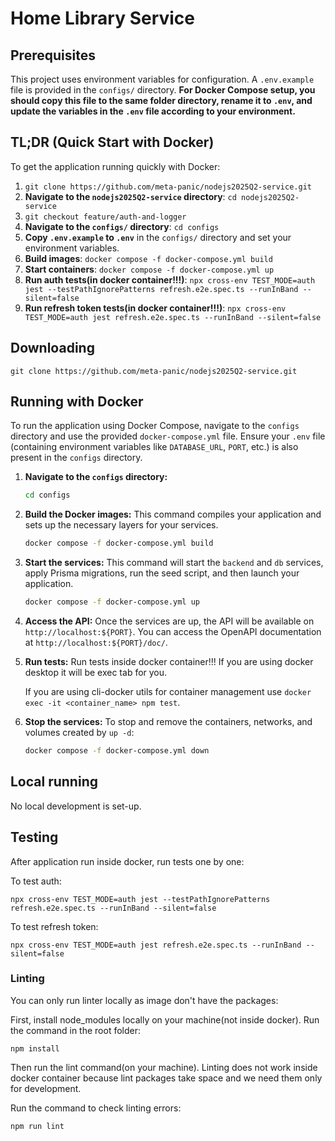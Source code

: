 # Home Library Service

## Prerequisites

This project uses environment variables for configuration. A `.env.example` file is provided in the `configs/` directory. **For Docker Compose setup, you should copy this file to the same folder directory, rename it to `.env`, and update the variables in the `.env` file according to your environment.**

## TL;DR (Quick Start with Docker)

To get the application running quickly with Docker:

1.  `git clone https://github.com/meta-panic/nodejs2025Q2-service.git`
2.  **Navigate to the `nodejs2025Q2-service` directory**: `cd nodejs2025Q2-service`
3.  `git checkout feature/auth-and-logger`
4.  **Navigate to the `configs/` directory**: `cd configs`
5.  **Copy `.env.example` to `.env`** in the `configs/` directory and set your environment variables.
6.  **Build images**: `docker compose -f docker-compose.yml build`
7.  **Start containers**: `docker compose -f docker-compose.yml up`
8.  **Run auth tests(in docker container!!!)**: `npx cross-env TEST_MODE=auth jest --testPathIgnorePatterns refresh.e2e.spec.ts --runInBand --silent=false`
9. **Run refresh token tests(in docker container!!!)**: `npx cross-env TEST_MODE=auth jest refresh.e2e.spec.ts --runInBand --silent=false`

## Downloading

```
git clone https://github.com/meta-panic/nodejs2025Q2-service.git
```

## Running with Docker

To run the application using Docker Compose, navigate to the `configs` directory and use the provided `docker-compose.yml` file. Ensure your `.env` file (containing environment variables like `DATABASE_URL`, `PORT`, etc.) is also present in the `configs` directory.

1.  **Navigate to the `configs` directory:**
    ```bash
    cd configs
    ```

2.  **Build the Docker images:**
    This command compiles your application and sets up the necessary layers for your services.
    ```bash
    docker compose -f docker-compose.yml build
    ```

3.  **Start the services:**
    This command will start the `backend` and `db` services, apply Prisma migrations, run the seed script, and then launch your application.
    ```bash
    docker compose -f docker-compose.yml up
    ```
4.  **Access the API:**
    Once the services are up, the API will be available on `http://localhost:${PORT}`. You can access the OpenAPI documentation at `http://localhost:${PORT}/doc/`.

5.  **Run tests:**
    Run tests inside docker container!!! If you are using docker desktop it will be exec tab for you.
    
     If you are using cli-docker utils for container management use `docker exec -it <container_name> npm test`.

6.  **Stop the services:**
    To stop and remove the containers, networks, and volumes created by `up -d`:
    ```bash
    docker compose -f docker-compose.yml down
    ```

## Local running

No local development is set-up.


## Testing

After application run inside docker, run tests one by one:

To test auth:

```
npx cross-env TEST_MODE=auth jest --testPathIgnorePatterns refresh.e2e.spec.ts --runInBand --silent=false
```

To test refresh token:

```
npx cross-env TEST_MODE=auth jest refresh.e2e.spec.ts --runInBand --silent=false
```



### Linting

You can only run linter locally as image don't have the packages:

First, install node_modules locally on your machine(not inside docker). Run the command in the root folder:

```
npm install
```

Then run the lint command(on your machine). Linting does not work inside docker container because lint packages take space and we need them only for development.

Run the command to check linting errors: 
```
npm run lint
```
